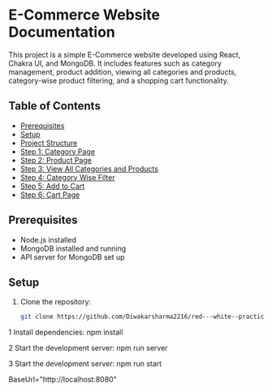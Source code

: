 # E-Commerce Website Documentation

This project is a simple E-Commerce website developed using React, Chakra UI, and MongoDB. It includes features such as category management, product addition, viewing all categories and products, category-wise product filtering, and a shopping cart functionality.

## Table of Contents

- [Prerequisites](#prerequisites)
- [Setup](#setup)
- [Project Structure](#project-structure)
- [Step 1: Category Page](#step-1-category-page)
- [Step 2: Product Page](#step-2-product-page)
- [Step 3: View All Categories and Products](#step-3-view-all-categories-and-products)
- [Step 4: Category Wise Filter](#step-4-category-wise-filter)
- [Step 5: Add to Cart](#step-5-add-to-cart)
- [Step 6: Cart Page](#step-6-cart-page)

## Prerequisites

- Node.js installed
- MongoDB installed and running
- API server for MongoDB set up

## Setup

1. Clone the repository:

   ```bash
   git clone https://github.com/Diwakarsharma2216/red---white--practical-task

1 Install dependencies:
npm install


2 Start the development server:
npm run server

3 Start the development server:
npm run start


BaseUrl="http://localhost:8080"

